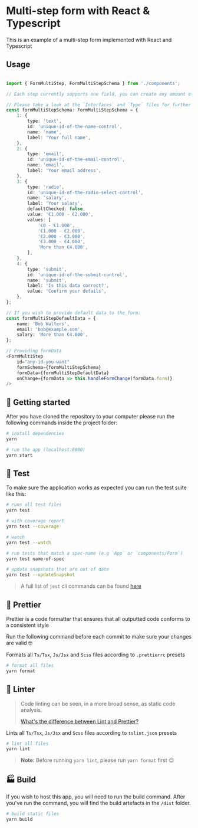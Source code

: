 # Multi-step form with React & Typescript

This is an example of a multi-step form implemented with React and Typescript

## Usage

```typescript

import { FormMultiStep, FormMultiStepSchema } from './components';

// Each step currently supports one field, you can create any amount of steps you want. The last step should be a `type: submit` in order to show the summary and confirmation when the user reached the end of the form. 

// Please take a look at the `Interfaces` and `Type` files for further documentation on available fields and options.
const formMultiStepSchema: FormMultiStepSchema = {
	1: {
		type: 'text',
		id: 'unique-id-of-the-name-control',
		name: 'name',
		label: 'Your full name',
	},
	2: {
		type: 'email',
		id: 'unique-id-of-the-email-control',
		name: 'email',
		label: 'Your email address',
	},
	3: {
		type: 'radio',
		id: 'unique-id-of-the-radio-select-control',
		name: 'salary',
		label: 'Your salary',
		defaultChecked: false,
		value: '€1.000 - €2.000',
		values: [
			'€0 - €1.000',
			'€1.000 - €2.000',
			'€2.000 - €3.000',
			'€3.000 - €4.000',
			'More than €4.000',
		],
	},
	4: {
		type: 'submit',
		id: 'unique-id-of-the-submit-control',
		name: 'submit',
		label: 'Is this data correct?',
		value: 'Confirm your details',
	},
};

// If you wish to provide default data to the form:
const formMultiStepDefaultData = {
	name: 'Bob Walters',
	email: 'bob@example.com',
	salary: 'More than €4.000',
};

// Providing formData
<FormMultiStep
	id="any-id-you-want"
	formSchema={formMultiStepSchema}
	formData={formMultiStepDefaultData}
	onChange={formData => this.handleFormChange(formData.form)}
/>
```


## :rocket: Getting started

After you have cloned the repository to your computer please run the following commands inside the project folder:

```bash
# install dependencies
yarn

# run the app (localhost:8080)
yarn start
```

## :construction: Test

To make sure the application works as expected you can run the test suite like this:

```bash
# runs all test files
yarn test

# with coverage report
yarn test --coverage

# watch
yarn test --watch

# run tests that match a spec-name (e.g `App` or `components/Form`)
yarn test name-of-spec

# update snapshots that are out of date
yarn test --updateSnapshot
```

> A full list of `jest` cli commands can be found [here](https://jestjs.io/docs/en/cli)

## :rainbow: Prettier

Prettier is a code formatter that ensures that all outputted code conforms to a consistent style

Run the following command before each commit to make sure your changes are valid :nerd_face:

Formats all `Ts/Tsx`, `Js/Jsx` and `Scss` files according to `.prettierrc` presets

```bash
# format all files
yarn format
```

## :vertical_traffic_light: Linter

> 
> Code linting can be seen, in a more broad sense, as static code analysis.
> 
> [What's the difference between Lint and Prettier?](https://restishistory.net/blog/whats-the-difference-between-eslint-and-prettier.html)

Lints all `Ts/Tsx`, `Js/Jsx` and `Scss` files according to `tslint.json` presets

```bash
# lint all files
yarn lint
```

> **Note:** Before running `yarn lint`, please run `yarn format` first :wink:

## :factory: Build

If you wish to host this app, you will need to run the build command. After you've run the command, you will find the build artefacts in the `/dist` folder.

```bash
# build static files
yarn build
```
